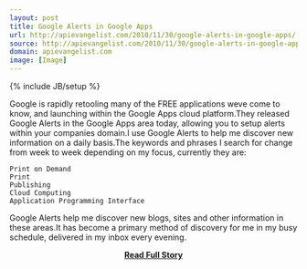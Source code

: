 ```yaml
---
layout: post
title: Google Alerts in Google Apps
url: http://apievangelist.com/2010/11/30/google-alerts-in-google-apps/
source: http://apievangelist.com/2010/11/30/google-alerts-in-google-apps/
domain: apievangelist.com
image: [Image]
---
```

{% include JB/setup %}<p>Google is rapidly retooling many of the FREE applications weve come to know, and launching within the Google Apps cloud platform.They released Google Alerts in the Google Apps area today, allowing you to setup alerts within your companies domain.I use Google Alerts to help me discover new information on a daily basis.The keywords and phrases I search for change from week to week depending on my focus, currently they are:

	Print on Demand
	Print
	Publishing
	Cloud Computing
	Application Programming Interface

Google Alerts help me discover new blogs, sites and other information in these areas.It has become a primary method of discovery for me in my busy schedule, delivered in my inbox every evening.</p>
<center><p><a href="http://apievangelist.com/2010/11/30/google-alerts-in-google-apps/" style='padding:25px; font-sze:18px; font-weight: bold;'>Read Full Story</a></p></center>
